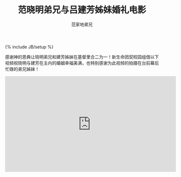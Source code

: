 ﻿---
layout: post
title: "范晓明弟兄与吕建芳姊妹婚礼电影"
description: ""
author: "范家地弟兄"
category: 团契活动
tags: [视频]
---
{% include JB/setup %}

感谢神的恩典让晓明弟兄和建芳姊妹在基督里合二为一！新生命团契校园组借以下视频祝晓明与建芳在主内的婚姻幸福美满，也特别感谢为此视频的拍摄在台前幕后忙碌的弟兄姊妹！

<iframe width="560" height="315" src="https://www.youtube.com/embed/0Ql7pnXB-NQ" frameborder="0"></iframe>